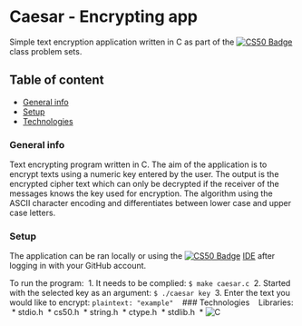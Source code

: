 Caesar - Encrypting app
==== 

Simple text encryption application written in C as part of the [![CS50 Badge](https://img.shields.io/badge/-CS50-red)](https://cs50.harvard.edu) class problem sets.

Table of content
----
* [General info](#general-info)
* [Setup](#setup)
* [Technologies](#technologies)

### General info

Text encrypting program written in C. The aim of the application is to encrypt texts using a numeric key entered by the user. The output is the encrypted cipher text which can only be decrypted if the receiver of the messages knows the key used for encryption. The algorithm using the ASCII character encoding and differentiates between lower case and upper case letters.


### Setup

The application can be ran locally or using the [![CS50 Badge](https://img.shields.io/badge/-CS50-red)](https://cs50.harvard.edu) <a href="https://ide.cs50.io">IDE</a> after logging in with your GitHub account.

To run the program:
 1. It needs to be complied: `$ make caesar.c`
 2. Started with the selected key as an argument: `$ ./caesar key`
 3. Enter the text you would like to encrypt: `plaintext: "example"`
 
 ### Technologies
 
 Libraries:
 * stdio.h
 * cs50.h
 * string.h
 * ctype.h
 * stdlib.h
 * <img alt="C" src="https://img.shields.io/badge/c%20-%2300599C.svg?&style=for-the-badge&logo=c&logoColor=white"/>
